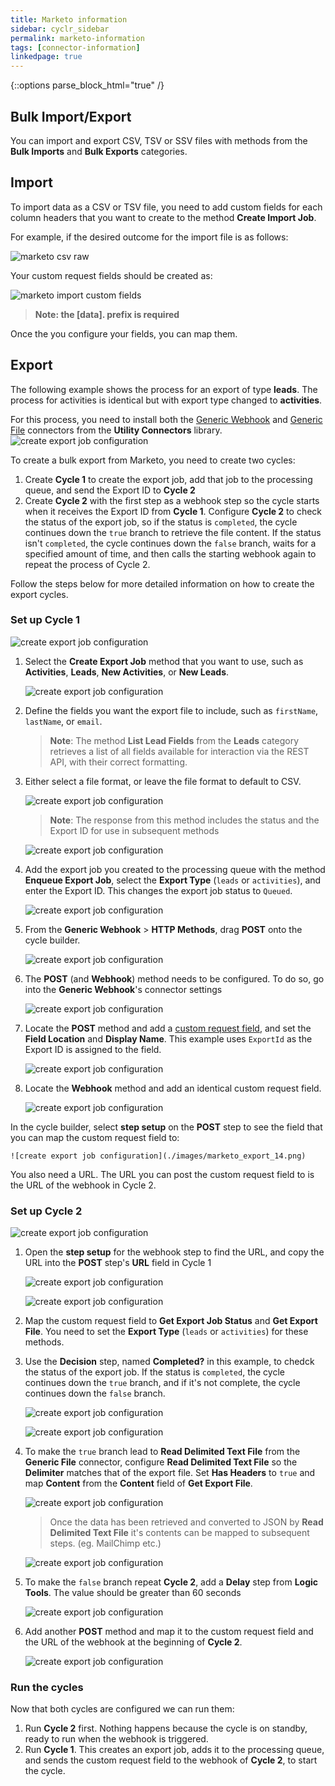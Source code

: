 ```yaml
---
title: Marketo information
sidebar: cyclr_sidebar
permalink: marketo-information
tags: [connector-information]
linkedpage: true
---
```

{::options parse_block_html="true" /}

<section class="card">

## Bulk Import/Export

You can import and export CSV, TSV or SSV files  with methods from the **Bulk Imports** and **Bulk Exports** categories.

## Import

To import data as a CSV or TSV file, you need to add custom fields for each column headers that you want to create to the method **Create Import Job**.

For example, if the desired outcome for the import file is as follows:

![marketo csv raw](./images/marketo_import_3.png)

Your custom request fields should be created as:

![marketo import custom fields](./images/marketo_import_custom_fields.png)

> **Note: the [data]. prefix is required**

Once the you configure your fields, you can map them.

## Export

The following example shows the process for an export of type **leads**. The process for activities is identical but with export type changed to **activities**.

For this process, you need to install both the [Generic Webhook](https://docs.cyclr.com/generic-webhook) and [Generic File](https://docs.cyclr.com/generic-file) connectors from the **Utility Connectors** library.
![create export job configuration](./images/marketo_export_19.png)

To create a bulk export from Marketo, you need to create two cycles:

1. Create **Cycle 1** to create the export job, add that job to the processing queue, and send the Export ID to **Cycle 2**
2. Create **Cycle 2** with the first step as a webhook step so the cycle starts when it receives the Export ID from **Cycle 1**. Configure **Cycle 2** to check the status of the export job, so if the status is `completed`, the cycle continues down the `true` branch to retrieve the file content. If the status isn't `completed`, the cycle continues down the `false` branch, waits for a specified amount of time, and then calls the starting webhook again to repeat the process of Cycle 2.

Follow the steps below for more detailed information on how to create the export cycles.

### Set up Cycle 1

![create export job configuration](./images/marketo_export_11.png)

1. Select the **Create Export Job** method that you want to use, such as **Activities**, **Leads**, **New Activities**, or **New Leads**.

   ![create export job configuration](./images/marketo_export_1.png)

2. Define the fields you want the export file to include, such as `firstName`, `lastName`, or `email`.

   > **Note**: The method **List Lead Fields** from the **Leads** category retrieves a list of all fields available for interaction via the REST API, with their correct formatting.

3. Either select a file format, or leave the file format to default to CSV.

   ![create export job configuration](./images/marketo_export_2.png)

   > **Note**: The response from this method includes the status and the Export ID for use in subsequent methods

      ![create export job configuration](./images/marketo_export_6.png)

4. Add the export job you created to the processing queue with the method **Enqueue Export Job**, select the **Export Type** (`leads` or `activities`), and enter the Export ID. This changes the export job status to `Queued`.

   ![create export job configuration](./images/marketo_export_4.png)

5. From the **Generic Webhook** > **HTTP Methods**, drag **POST** onto the cycle builder.

   ![create export job configuration](./images/marketo_export_9.png)

6. The **POST** (and **Webhook**) method needs to be configured. To do so, go into the **Generic Webhook**'s connector settings

   ![create export job configuration](./images/marketo_export_10.png)

7. Locate the **POST** method and add a [custom request field](https://docs.cyclr.com/adding-custom-fields), and set the **Field Location** and **Display Name**.  This example uses `ExportId` as the Export ID is assigned to the field.

   ![create export job configuration](./images/marketo_export_13.png)

8. Locate the **Webhook** method and add an identical custom request field.

    ![create export job configuration](./images/marketo_export_17.png)

In the cycle builder, select **step setup** on the **POST** step to see the field that you can map the custom request field to:

    ![create export job configuration](./images/marketo_export_14.png)

You also need a URL. The URL you can post the custom request field to is the URL of the webhook in Cycle 2.

### Set up Cycle 2

![create export job configuration](./images/marketo_export_12.png)

1. Open the **step setup** for the webhook step to find the URL, and copy the URL into the **POST** step's **URL** field in Cycle 1

   ![create export job configuration](./images/marketo_export_15.png)

   ![create export job configuration](./images/marketo_export_16.png)

2. Map the custom request field to **Get Export Job Status** and **Get Export File**. You need to set the **Export Type** (`leads` or `activities`) for these methods.

3. Use the **Decision** step, named **Completed?** in this example, to chedck the status of the export job. If the status is `completed`, the cycle continues down the `true` branch, and if it's not complete, the cycle continues down the `false` branch.

   ![create export job configuration](./images/marketo_export_21.png)

   ![create export job configuration](./images/marketo_export_18.png)

4. To make the `true` branch lead to **Read Delimited Text File** from the **Generic File** connector, configure **Read Delimited Text File** so the **Delimiter** matches that of the export file. Set **Has Headers** to `true` and map **Content** from the **Content** field of **Get Export File**.

   ![create export job configuration](./images/marketo_export_20.png)

   > Once the data has been retrieved and converted to JSON by **Read Delimited Text File** it's contents can be mapped to subsequent steps. (eg. MailChimp etc.)

   ![create export job configuration](./images/marketo_export_24.png)

5. To make the `false` branch repeat **Cycle 2**, add a **Delay** step from **Logic Tools**. The value should be greater than 60 seconds

   ![create export job configuration](./images/marketo_export_22.png)

6. Add another **POST** method and map it to the custom request field and the URL of the webhook at the beginning of **Cycle 2**.

   ![create export job configuration](./images/marketo_export_23.png)

### Run the cycles

Now that both cycles are configured we can run them:

1. Run **Cycle 2** first. Nothing happens because the cycle is on standby, ready to run when the webhook is triggered.
2. Run **Cycle 1**. This creates an export job, adds it to the processing queue, and sends the custom request field to the webhook of **Cycle 2**, to start the cycle.

</section>
